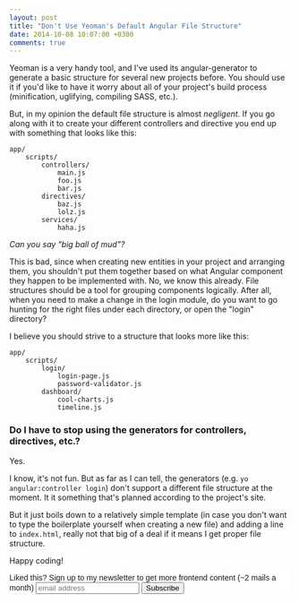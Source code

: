 ```yaml
---
layout: post
title: "Don't Use Yeoman's Default Angular File Structure"
date: 2014-10-08 10:07:00 +0300
comments: true
---
```


Yeoman is a very handy tool, and I've used its angular-generator to generate a basic structure for several new projects before. You should use it if you'd like to have it worry about all of your project's build process (minification, uglifying, compiling SASS, etc.).

But, in my opinion the default file structure is almost *negligent*. If you go along with it to create your different controllers and directive you end up with something that looks like this:

    app/
        scripts/
            controllers/
                main.js
                foo.js
                bar.js
            directives/
                baz.js
                lolz.js
            services/
                haha.js

*Can you say "big ball of mud"?*

This is bad, since when creating new entities in your project and arranging them, you shouldn't put them together based on what Angular component they happen to be implemented with. No, we know this already. File structures should be a tool for grouping components logically. After all, when you need to make a change in the login module, do you want to go hunting for the right files under each directory, or open the "login" directory?

I believe you should strive to a structure that looks more like this:

    app/
        scripts/
            login/
                login-page.js
                password-validator.js
            dashboard/
                cool-charts.js
                timeline.js

### Do I have to stop using the generators for controllers, directives, etc.?

Yes.

I know, it's not fun. But as far as I can tell, the generators (e.g. `yo angular:controller login`) don't support a different file structure at the moment. It it something that's planned according to the project's site. 

But it just boils down to a relatively simple template (in case you don't want to type the boilerplate yourself when creating a new file) and adding a line to `index.html`, really not that big of a deal if it means I get proper file structure.

Happy coding!

<!-- Begin MailChimp Signup Form -->
<link href="http://cdn-images.mailchimp.com/embedcode/slim-081711.css" rel="stylesheet" type="text/css">
<style type="text/css">
    #mc_embed_signup{background:#fff; clear:left; font:14px Helvetica,Arial,sans-serif; }
    /* Add your own MailChimp form style overrides in your site stylesheet or in this style block.
       We recommend moving this block and the preceding CSS link to the HEAD of your HTML file. */
</style>
<div id="mc_embed_signup">
<form action="http://codelord.us6.list-manage.com/subscribe/post?u=78b36f07d7d2e7e91eb8deee3&amp;id=c9a8d439c8" method="post" id="mc-embedded-subscribe-form" name="mc-embedded-subscribe-form" class="validate" target="_blank" novalidate>
    <label for="mce-EMAIL">Liked this? Sign up to my newsletter to get more frontend content (~2 mails a month)</label>
    <input type="email" value="" name="EMAIL" class="email" id="mce-EMAIL" placeholder="email address" required style="display: inline">
    <input type="hidden" value="" name="SIGNUP_URL" class="email" id="mce-SIGNUP_URL">
    <input type="submit" value="Subscribe" name="subscribe" id="mc-embedded-subscribe" class="button" style="display: inline">
</form>
</div>
<script type="text/javascript">
document.getElementById('mce-SIGNUP_URL').value = document.location.href;
</script>
<!--End mc_embed_signup-->
